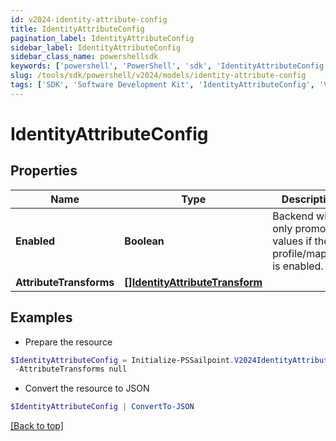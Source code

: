 ```yaml
---
id: v2024-identity-attribute-config
title: IdentityAttributeConfig
pagination_label: IdentityAttributeConfig
sidebar_label: IdentityAttributeConfig
sidebar_class_name: powershellsdk
keywords: ['powershell', 'PowerShell', 'sdk', 'IdentityAttributeConfig', 'V2024IdentityAttributeConfig'] 
slug: /tools/sdk/powershell/v2024/models/identity-attribute-config
tags: ['SDK', 'Software Development Kit', 'IdentityAttributeConfig', 'V2024IdentityAttributeConfig']
---
```



# IdentityAttributeConfig

## Properties

Name | Type | Description | Notes
------------ | ------------- | ------------- | -------------
**Enabled** | **Boolean** | Backend will only promote values if the profile/mapping is enabled. | [optional] [default to $false]
**AttributeTransforms** | [**[]IdentityAttributeTransform**](identity-attribute-transform) |  | [optional] 

## Examples

- Prepare the resource
```powershell
$IdentityAttributeConfig = Initialize-PSSailpoint.V2024IdentityAttributeConfig  -Enabled true `
 -AttributeTransforms null
```

- Convert the resource to JSON
```powershell
$IdentityAttributeConfig | ConvertTo-JSON
```


[[Back to top]](#) 

